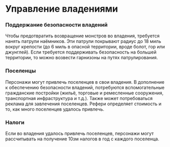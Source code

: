 # Управление владениями

### Поддержание безопасности владений

Чтобы предотвратить возвращение монстров во владения, требуется нанять патрули наёмников. Эти патрули покрывают радиус до 18 миль вокруг крепости (до 6 миль в опасной территории, вроде болот, гор или джунглей). Если требуется поддерживать безопасность на большей территории, то можно возвести гарнизоны на путях патрулирования.

### Поселенцы

Персонажи могут привлечь поселенцев в свои владения. В дополнение к обеспечению безопасности владений, потребуются вспомогательные гражданские постройки (жильё, торговые и ремесленные сооружения, транспортная инфраструктура и т.д.). Также может потребоваться реклама для завлечения поселенцев. Рефери определяет стоимость и то, как много поселенцев удалось привлечь.

### Налоги

Если во владения удалось привлечь поселенцев, персонажи могут рассчитывать на получение 10зм налогов в год с каждого поселенца.
